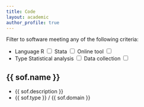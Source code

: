 ```yaml
---
title: Code
layout: academic
author_profile: true
---
```


<!-- {% raw %} -->
<div id="app">
    <div>
      <p>Filter to software meeting any of the following criteria:</p>
      <ul>
        <li class="checkboxlist">
        Language
        <label class="container">R
            <input type="checkbox" v-model="show.rpkg">
            <span class="checkmark"></span>
        </label>
        <label class="container">Stata
            <input type="checkbox" v-model="show.stata">
            <span class="checkmark"></span>
        </label>
        <label class="container">Online tool
              <input type="checkbox" v-model="show.gui">
              <span class="checkmark"></span>
        </label>
        </li>
        <li class="checkboxlist">
        Type
            <label class="container">Statistical analysis
                <input type="checkbox" v-model="show.statistics">
                <span class="checkmark"></span>
            </label>
            <label class="container">Data collection
                <input type="checkbox" v-model="show.psychology">
                <span class="checkmark"></span>
            </label>
        </li>
      </ul>
    </div>
    <div v-for="sof in softw">
        <h2>{{ sof.name }}</h2>
        <ul class="softlist">
          <li>
          {{ sof.description }}
          </li>
          <li>
          <a v-bind:href="sof.link">{{ sof.type }}</a> / {{ sof.domain }}
          </li>
        </ul>
    </div>
</div>
<!-- {% endraw %} -->

<script>
// software list
var sw = [
        {% for ss in site.data.software %}{
          "name": "{{ ss.name }}",
          "description": "{{ ss.description }}",
          "link": "{{ ss.link }}",
          "type": "{{ ss.type }}",
          "domain": "{{ ss.domain }}"
        }{% unless forloop.last %},{% endunless %}
      {% endfor %}];
//vue app
const app = Vue.createApp({
  data: () => ({
    swa: sw,
    show: {
        rpkg: true,
        stata: true,
        gui: true,
        statistics: true,
        psychology: true,
    },
  }),
  computed: {
    softw: function () {
        var x = [];
        for (i = 0; i < this.swa.length; i++) {
            let add = false;
            if (this.show.rpkg && this.swa[i].type == "R package")
                add = true;
            if (this.show.stata && this.swa[i].type == "Stata module")
                add = true;
            if (this.show.gui && this.swa[i].type == "GUI")
                add = true;
            if (this.show.statistics && this.swa[i].domain == "Statistics")
                add = true;
            if (this.show.psychology && this.swa[i].domain == "Psychology")
                add = true;
            if (add)
                x.push(this.swa[i]);
        }
        return x
    }
  }
})
app.mount('#app')
</script>
